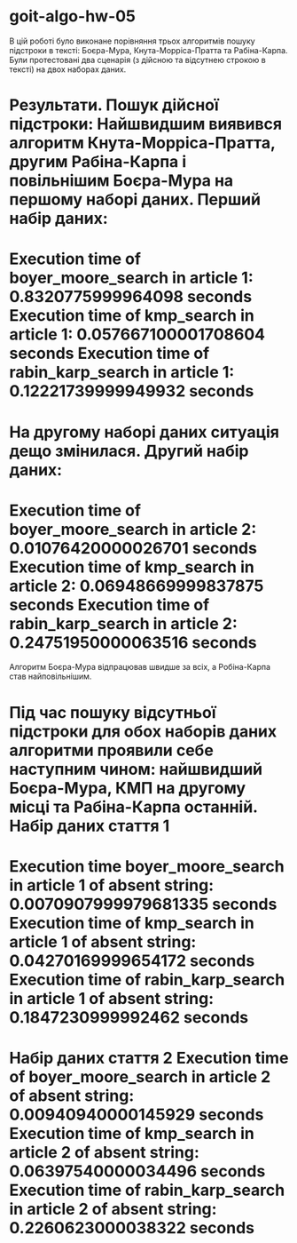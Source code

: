 # goit-algo-hw-05
В цій роботі було виконане порівняння трьох алгоритмів пошуку підстроки в тексті:
Боєра-Мура, Кнута-Морріса-Пратта та Рабіна-Карпа. Були протестовані два сценарія
(з дійсною та відсутнею строкою в тексті) на двох наборах даних.

Результати.
Пошук дійсної підстроки:
Найшвидшим виявився алгоритм Кнута-Морріса-Пратта,
другим Рабіна-Карпа і повільнішим Боєра-Мура на першому наборі даних.
Перший набір даних:
==================================
Execution time of boyer_moore_search in article 1: 0.8320775999964098 seconds
Execution time of kmp_search in article 1: 0.057667100001708604 seconds
Execution time of rabin_karp_search in article 1: 0.12221739999949932 seconds
==================================
На другому наборі даних ситуація дещо змінилася.
Другий набір даних:
==================================
Execution time of boyer_moore_search in article 2: 0.01076420000026701 seconds
Execution time of kmp_search in article 2: 0.06948669999837875 seconds
Execution time of rabin_karp_search in article 2: 0.24751950000063516 seconds
==================================
Алгоритм Боєра-Мура відпрацював швидше за всіх, а Робіна-Карпа став найповільнішим.

Під час пошуку відсутньої підстроки для обох наборів даних алгоритми проявили себе
наступним чином: найшвидший Боєра-Мура, КМП на другому місці та Рабіна-Карпа останній.
Набір даних стаття 1
==================================
Execution time boyer_moore_search in article 1 of absent string: 0.0070907999979681335 seconds
Execution time of kmp_search in article 1 of absent string: 0.04270169999654172 seconds
Execution time of rabin_karp_search in article 1 of absent string: 0.1847230999992462 seconds
==================================
Набір даних стаття 2
Execution time of boyer_moore_search in article 2 of absent string: 0.00940940000145929 seconds
Execution time of kmp_search in article 2 of absent string: 0.06397540000034496 seconds
Execution time of rabin_karp_search in article 2 of absent string: 0.2260623000038322 seconds
==================================